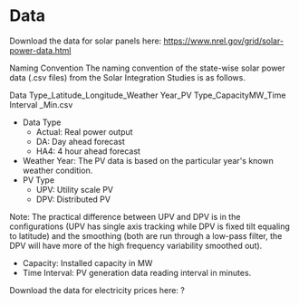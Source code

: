 # Data

Download the data for solar panels here: https://www.nrel.gov/grid/solar-power-data.html

Naming Convention
The naming convention of the state-wise solar power data (.csv files) from the Solar Integration Studies is as follows.

Data Type\_Latitude\_Longitude\_Weather Year\_PV Type\_CapacityMW\_Time Interval \_Min.csv

- Data Type
    - Actual: Real power output
    - DA: Day ahead forecast
    - HA4: 4 hour ahead forecast
- Weather Year: The PV data is based on the particular year's known weather condition.
- PV Type
    - UPV: Utility scale PV
    - DPV: Distributed PV

Note: The practical difference between UPV and DPV is in the configurations (UPV has single axis tracking while DPV is fixed tilt equaling to latitude) and the smoothing (both are run through a low-pass filter, the DPV will have more of the high frequency variability smoothed out).

- Capacity: Installed capacity in MW
- Time Interval: PV generation data reading interval in minutes.

Download the data for electricity prices here: ?